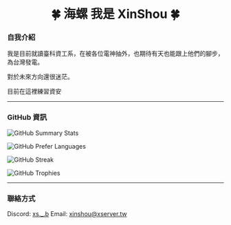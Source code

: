 <h1 align="center">🍀 海螺 我是 XinShou 🍀</h1>

### 自我介紹
我是目前就讀臺科資工系，在被各位電神抽外，也期待有天也能跟上他們的腳步，為台灣發電。

對於未來方向還很迷茫。

目前在這裡練習資安
<script src="https://tryhackme.com/badge/3202122"></script>

---

### GitHub 資訊
![GitHub Summary Stats](https://github-readme-stats.vercel.app/api?username=IceXinShou&show_icons=true&rank_icon=percentile&border_radius=10&locale=en&custom_title=總覽&theme=react)

![GitHub Prefer Languages](https://github-readme-stats.vercel.app/api/top-langs/?username=IceXinShou&layout=compact&theme=react&border_radius=10&custom_title=偏好語言)

![GitHub Streak](https://streak-stats.demolab.com/?user=IceXinShou&theme=react&border_radius=10&locale=en&mode=weekly&date_format=[Y-]n-j)

![GitHub Trophies](https://github-profile-trophy.vercel.app/?username=IceXinShou&theme=nord&rank=-?,-C&column=-1&margin-w=10&margin-h=10)

---

### 聯絡方式
Discord: [xs.\_.b](https://discord.gg/ZV3PaCscc7)
Email: xinshou@xserver.tw
